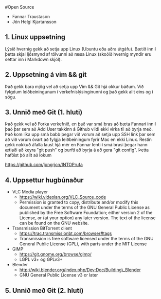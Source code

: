 #Open Source

* Fannar Traustason
* Jón Helgi Kjartansson

## 1. Linux uppsetning

Lýsið hvernig gekk að setja upp Linux (Ubuntu eða aðra útgáfu). Bætið inn í þetta skjal ljósmynd af tölvunni að ræsa Linux (skoðið hvernig myndir eru settar inn í Markdown skjöl).

## 2. Uppsetning á vim && git

Það gekk bara mjög vel að setja upp Vim && Git hjá okkur báðum. Við fylgdum leiðbeiningunum í verkefnislýsinginunni og það gekk allt eins og í sögu.
## 3. Unnið með Git (1. hluti)

Það gekk vel að Forka verkefnið, en það var smá bras að bæta Fannari inn í það þar sem að Add User takkinn á Github vildi ekki virka til að byrja með. Það kom líka upp smá babb þegar við vorum að setja upp SSH link þar sem að við vorum óvart að fylgja leiðbeiningum fyrir Mac en ekki Linux. Restin gekk nokkuð áfalla laust hjá mér en Fannar lenti í smá brasi þegar hann ætlaði að keyra "git push" og þurfti að byrja á að gera "git config". Þetta hafðist þó allt að lokum

<https://github.com/jongrjon/INTOPrufa>

## 4. Uppsettur hugbúnaður

* VLC Media player
    - <https://wiki.videolan.org/VLC_Source_code>
    - Permission is granted to copy, distribute and/or modify this document under the terms of the GNU General Public License as published by the Free Software Foundation; either version 2 of the License, or (at your option) any later version. The text of the license can be found on the GNU website.
* Transmission BitTorrent client
    - <https://trac.transmissionbt.com/browser#tags>
    - Transmission is free software licensed under the terms of the GNU General Public License (GPL), with parts under the MIT License
* GIMP
    - <https://git.gnome.org/browse/gimp/>
    - LGPL v3+ og GPLv3+
* Blender
    - <http://wiki.blender.org/index.php/Dev:Doc/Building\_Blender>
    - GNU General Public License v3 or later

## 5. Unnið með Git (2. hluti)
